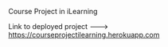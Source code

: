 Course Project in iLearning

Link to deployed project ---> https://courseprojectilearning.herokuapp.com
